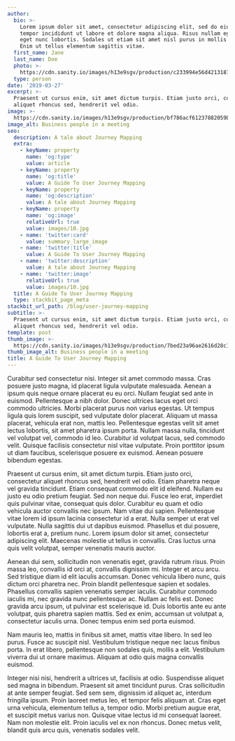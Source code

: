 ```yaml
---
author:
  bio: >-
    Lorem ipsum dolor sit amet, consectetur adipiscing elit, sed do eiusmod
    tempor incididunt ut labore et dolore magna aliqua. Risus nullam eget felis
    eget nunc lobortis. Sodales ut etiam sit amet nisl purus in mollis nunc.
    Enim ut tellus elementum sagittis vitae.
  first_name: Jane
  last_name: Doe
  photo: >-
    https://cdn.sanity.io/images/h13e9sgv/production/c233994e56d4213187c0957b5aa4c22c98d85a3d-160x160.jpg
  type: person
date: '2019-03-27'
excerpt: >-
  Praesent ut cursus enim, sit amet dictum turpis. Etiam justo orci, consectetur
  aliquet rhoncus sed, hendrerit vel odio.
image: >-
  https://cdn.sanity.io/images/h13e9sgv/production/bf786acf61237882059be0ddb293acd2dadc8011-1280x853.jpg
image_alt: Business people in a meeting
seo:
  description: A tale about Journey Mapping
  extra:
    - keyName: property
      name: 'og:type'
      value: article
    - keyName: property
      name: 'og:title'
      value: A Guide To User Journey Mapping
    - keyName: property
      name: 'og:description'
      value: A tale about Journey Mapping
    - keyName: property
      name: 'og:image'
      relativeUrl: true
      value: images/10.jpg
    - name: 'twitter:card'
      value: summary_large_image
    - name: 'twitter:title'
      value: A Guide To User Journey Mapping
    - name: 'twitter:description'
      value: A tale about Journey Mapping
    - name: 'twitter:image'
      relativeUrl: true
      value: images/10.jpg
  title: A Guide To User Journey Mapping
  type: stackbit_page_meta
stackbit_url_path: /blog/user-journey-mapping
subtitle: >-
  Praesent ut cursus enim, sit amet dictum turpis. Etiam justo orci, consectetur
  aliquet rhoncus sed, hendrerit vel odio.
template: post
thumb_image: >-
  https://cdn.sanity.io/images/h13e9sgv/production/7bed23a96ae2616d28c1c6bbe82500c990ae9777-700x466.jpg
thumb_image_alt: Business people in a meeting
title: A Guide To User Journey Mapping
---
```


Curabitur sed consectetur nisi. Integer sit amet commodo massa. Cras posuere justo magna, id placerat ligula vulputate malesuada. Aenean a ipsum quis neque ornare placerat eu eu orci. Nullam feugiat sed ante in euismod. Pellentesque a nibh dolor. Donec ultrices lacus eget orci commodo ultricies. Morbi placerat purus non varius egestas. Ut tempus ligula quis lorem suscipit, sed vulputate dolor placerat. Aliquam ut massa placerat, vehicula erat non, mattis leo. Pellentesque egestas velit sit amet lectus lobortis, sit amet pharetra ipsum porta. Nullam massa nulla, tincidunt vel volutpat vel, commodo id leo. Curabitur id volutpat lacus, sed commodo velit. Quisque facilisis consectetur nisl vitae vulputate. Proin porttitor ipsum ut diam faucibus, scelerisque posuere ex euismod. Aenean posuere bibendum egestas.

Praesent ut cursus enim, sit amet dictum turpis. Etiam justo orci, consectetur aliquet rhoncus sed, hendrerit vel odio. Etiam pharetra neque vel gravida tincidunt. Etiam consequat commodo elit id eleifend. Nullam eu justo eu odio pretium feugiat. Sed non neque dui. Fusce leo erat, imperdiet quis pulvinar vitae, consequat quis dolor. Curabitur eu quam et odio vehicula auctor convallis nec ipsum. Nam vitae dui sapien. Pellentesque vitae lorem id ipsum lacinia consectetur id a erat. Nulla semper ut erat vel vulputate. Nulla sagittis dui ut dapibus euismod. Phasellus et dui posuere, lobortis erat a, pretium nunc. Lorem ipsum dolor sit amet, consectetur adipiscing elit. Maecenas molestie ut tellus in convallis. Cras luctus urna quis velit volutpat, semper venenatis mauris auctor.

Aenean dui sem, sollicitudin non venenatis eget, gravida rutrum risus. Proin massa leo, convallis id orci at, convallis dignissim mi. Integer et arcu arcu. Sed tristique diam id elit iaculis accumsan. Donec vehicula libero nunc, quis dictum orci pharetra nec. Proin blandit pellentesque sapien et sodales. Phasellus convallis sapien venenatis semper iaculis. Curabitur commodo iaculis mi, nec gravida nunc pellentesque ac. Nullam ac felis est. Donec gravida arcu ipsum, ut pulvinar est scelerisque id. Duis lobortis ante eu ante volutpat, quis pharetra sapien mattis. Sed ex enim, accumsan ut volutpat a, consectetur iaculis urna. Donec tempus enim sed porta euismod.

Nam mauris leo, mattis in finibus sit amet, mattis vitae libero. In sed leo purus. Fusce ac suscipit nisl. Vestibulum tristique neque nec lacus finibus porta. In erat libero, pellentesque non sodales quis, mollis a elit. Vestibulum viverra dui ut ornare maximus. Aliquam at odio quis magna convallis euismod.

Integer nisi nisi, hendrerit a ultrices ut, facilisis at odio. Suspendisse aliquet sed magna in bibendum. Praesent sit amet tincidunt purus. Cras sollicitudin at ante semper feugiat. Sed sem sem, dignissim id aliquet ac, interdum fringilla ipsum. Proin laoreet metus leo, et tempor felis aliquam at. Cras eget urna vehicula, elementum tellus a, tempor odio. Morbi pretium augue erat, et suscipit metus varius non. Quisque vitae lectus id mi consequat laoreet. Nam non molestie elit. Proin iaculis vel ex non rhoncus. Donec metus velit, blandit quis arcu quis, venenatis sodales velit.
